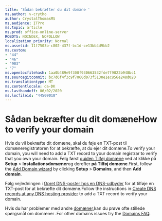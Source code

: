 ```yaml
---
title: 'Sådan bekræfter du dit domæne '
ms.author: v-crytho
author: CrystalThomasMS
ms.audience: ITPro
ms.topic: article
ms.prod: office-online-server
ROBOTS: NOINDEX, NOFOLLOW
localization_priority: Normal
ms.assetid: 11f7503b-c802-437f-bc1d-ce13bb4d9bb2
ms.custom:
- "44"
- "46"
- "903"
- "7"
ms.openlocfilehash: 1aa0b489e9f300f930663532fde7f9022b948bc1
ms.sourcegitcommit: bc7d6f4f3c9f7060d073f5130e1ec856e248d020
ms.translationtype: MT
ms.contentlocale: da-DK
ms.lasthandoff: 06/02/2020
ms.locfileid: "44509018"
---
```

# <a name="how-to-verify-your-domain"></a><span data-ttu-id="aaabb-102">Sådan bekræfter du dit domæne</span><span class="sxs-lookup"><span data-stu-id="aaabb-102">How to verify your domain</span></span>

<span data-ttu-id="aaabb-103">Hvis du vil bekræfte dit domæne, skal du føje en TXT-post til domæneregistratoren for at bekræfte, at du ejer dit domæne.</span><span class="sxs-lookup"><span data-stu-id="aaabb-103">To verify your domain, you will need to add a TXT record to your domain registrar to verify that you own your domain.</span></span> <span data-ttu-id="aaabb-104">Følg først [guiden Tilføj domæne](https://portal.office.com/adminportal/home#/Domains/Wizard) ved at klikke på **Setup** \> **Installationsdomæner**og derefter **på Tilføj domæne**.</span><span class="sxs-lookup"><span data-stu-id="aaabb-104">First, follow the [Add Domain wizard](https://portal.office.com/adminportal/home#/Domains/Wizard) by clicking **Setup** \> **Domains**, and then **Add domain**.</span></span>
  
<span data-ttu-id="aaabb-105">Følg vejledningen i [Opret DNS-poster hos en DNS-udbyder](https://docs.microsoft.com/microsoft-365/admin/get-help-with-domains/create-dns-records-at-any-dns-hosting-provider) for at tilføje en TXT-post for at bekræfte dit domæne.</span><span class="sxs-lookup"><span data-stu-id="aaabb-105">Follow the instructions in [Create DNS records at any DNS hosting provider](https://docs.microsoft.com/microsoft-365/admin/get-help-with-domains/create-dns-records-at-any-dns-hosting-provider) to add a TXT record to verify your domain.</span></span>

<span data-ttu-id="aaabb-106">Hvis du har problemer med andre [domæner,](https://docs.microsoft.com/microsoft-365/admin/setup/domains-faq)kan du prøve ofte stillede spørgsmål om domæner .</span><span class="sxs-lookup"><span data-stu-id="aaabb-106">For other domains issues try the [Domains FAQ](https://docs.microsoft.com/microsoft-365/admin/setup/domains-faq).</span></span>
